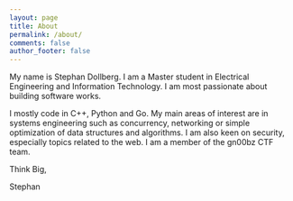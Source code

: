 ```yaml
---
layout: page
title: About
permalink: /about/
comments: false
author_footer: false
---
```


My name is Stephan Dollberg. I am a Master student in Electrical Engineering and Information Technology. I am most passionate about building software works.

I mostly code in C++, Python and Go. My main areas of interest are in systems engineering such as concurrency, networking or simple optimization of data structures and algorithms. I am also keen on security, especially topics related to the web. I am a member of the gn00bz CTF team.

Think Big,

Stephan
